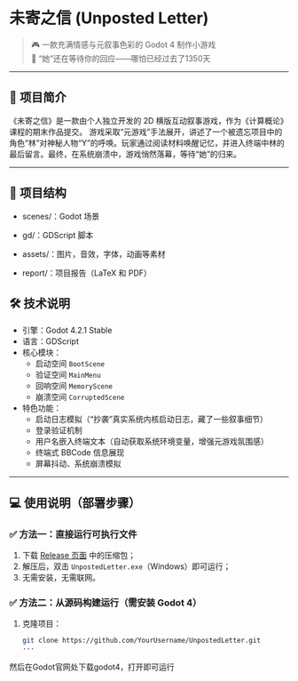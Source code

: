 # 未寄之信 (Unposted Letter)

> 🎮 一款充满情感与元叙事色彩的 Godot 4 制作小游戏  
> 🧠 “她”还在等待你的回应——哪怕已经过去了1350天

---

## 📝 项目简介

《未寄之信》是一款由个人独立开发的 2D 横版互动叙事游戏，作为《计算概论》课程的期末作品提交。
游戏采取“元游戏”手法展开，讲述了一个被遗忘项目中的角色“林”对神秘人物“Y”的呼唤。玩家通过阅读材料唤醒记忆，并进入终端中林的最后留言。最终，在系统崩溃中，游戏悄然落幕，等待“她”的归来。

---
## 🧠 项目结构
- scenes/：Godot 场景

- gd/：GDScript 脚本

- assets/：图片，音效，字体，动画等素材

- report/：项目报告（LaTeX 和 PDF）

## 🛠️ 技术说明

- 引擎：Godot 4.2.1 Stable
- 语言：GDScript
- 核心模块：
  - 启动空间 `BootScene`
  - 验证空间 `MainMenu`
  - 回响空间 `MemoryScene`
  - 崩溃空间 `CorruptedScene`
- 特色功能：
  - 启动日志模拟（“抄袭”真实系统内核启动日志，藏了一些叙事细节）
  - 登录验证机制
  - 用户名嵌入终端文本（自动获取系统环境变量，增强元游戏氛围感）
  - 终端式 BBCode 信息展现
  - 屏幕抖动、系统崩溃模拟

---

## 💻 使用说明（部署步骤）

### ✅ 方法一：直接运行可执行文件

1. 下载 [Release 页面](https://github.com/FallWind71/UnpostedLetter/releases) 中的压缩包；
2. 解压后，双击 `UnpostedLetter.exe`（Windows）即可运行；
3. 无需安装，无需联网。

### ✅ 方法二：从源码构建运行（需安装 Godot 4）

1. 克隆项目：

   ```bash
   git clone https://github.com/YourUsername/UnpostedLetter.git
   ···

然后在Godot官网处下载godot4，打开即可运行
